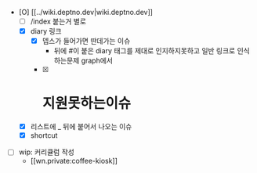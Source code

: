 - [O] [[../wiki.deptno.dev|wiki.deptno.dev]]
  - [ ] /index 붙는거 별로
  - [X] diary 링크
    - [X] 뎁스가 들어가면 딴데가는 이슈
      - 뒤에 #이 붙은 diary 태그를 제대로 인지하지못하고  일반 링크로 인식하는문제 graph에서
    - [X] # 지원못하는이슈
  - [X] 리스트에 _ 뒤에 붙어서 나오는 이슈
  - [X] shortcut
- [ ] wip: 커리큘럼 작성
  + [[wn.private:coffee-kiosk]]
